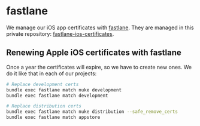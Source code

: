 # fastlane

We manage our iOS app certificates with [fastlane](https://fastlane.tools/).
They are managed in this private repository: [fastlane-ios-certificates](https://github.com/renuo/fastlane-ios-certificates).

## Renewing Apple iOS certificates with fastlane

Once a year the certificates will expire, so we have to create new ones.
We do it like that in each of our projects:

```sh
# Replace development certs
bundle exec fastlane match nuke development
bundle exec fastlane match development

# Replace distribution certs
bundle exec fastlane match nuke distribution --safe_remove_certs
bundle exec fastlane match appstore
```
